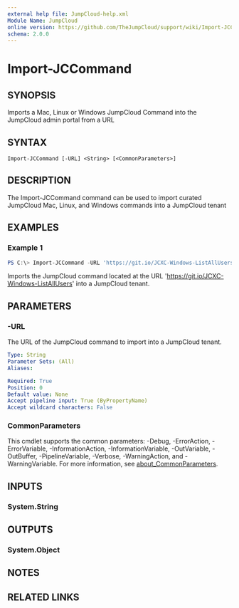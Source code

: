 ```yaml
---
external help file: JumpCloud-help.xml
Module Name: JumpCloud
online version: https://github.com/TheJumpCloud/support/wiki/Import-JCCommand
schema: 2.0.0
---
```


# Import-JCCommand

## SYNOPSIS
Imports a Mac, Linux or Windows JumpCloud Command into the JumpCloud admin portal from a URL

## SYNTAX

```
Import-JCCommand [-URL] <String> [<CommonParameters>]
```

## DESCRIPTION
The Import-JCCommand command can be used to import curated JumpCloud Mac, Linux, and Windows commands into a JumpCloud tenant

## EXAMPLES

### Example 1
```powershell
PS C:\> Import-JCCommand -URL 'https://git.io/JCXC-Windows-ListAllUsers'
```

Imports the JumpCloud command located at the URL 'https://git.io/JCXC-Windows-ListAllUsers' into a JumpCloud tenant.

## PARAMETERS

### -URL
The URL of the JumpCloud command to import into a JumpCloud tenant.

```yaml
Type: String
Parameter Sets: (All)
Aliases:

Required: True
Position: 0
Default value: None
Accept pipeline input: True (ByPropertyName)
Accept wildcard characters: False
```

### CommonParameters
This cmdlet supports the common parameters: -Debug, -ErrorAction, -ErrorVariable, -InformationAction, -InformationVariable, -OutVariable, -OutBuffer, -PipelineVariable, -Verbose, -WarningAction, and -WarningVariable. For more information, see [about_CommonParameters](http://go.microsoft.com/fwlink/?LinkID=113216).

## INPUTS

### System.String
## OUTPUTS

### System.Object
## NOTES

## RELATED LINKS
